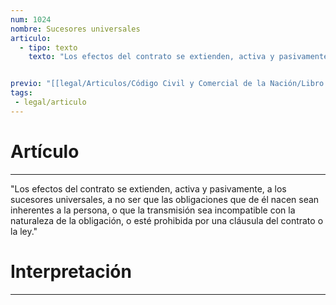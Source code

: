 ```yaml
---
num: 1024
nombre: Sucesores universales
articulo: 
  - tipo: texto
    texto: "Los efectos del contrato se extienden, activa y pasivamente, a los sucesores universales, a no ser que las obligaciones que de él nacen sean inherentes a la persona, o que la transmisión sea incompatible con la naturaleza de la obligación, o esté prohibida por una cláusula del contrato o la ley."


previo: "[[legal/Articulos/Código Civil y Comercial de la Nación/Libro Tercero/Título 2/Capítulo 9/Sección 1/Sección 1, Efecto relativo.md|Sección 1, Efecto relativo]]"
tags: 
 - legal/articulo
---
```

# Artículo
---
"Los efectos del contrato se extienden, activa y pasivamente, a los sucesores universales, a no ser que las obligaciones que de él nacen sean inherentes a la persona, o que la transmisión sea incompatible con la naturaleza de la obligación, o esté prohibida por una cláusula del contrato o la ley."

# Interpretación
---
